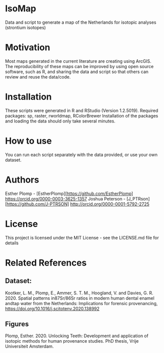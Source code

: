 # IsoMap
Data and script to generate a map of the Netherlands for isotopic analyses (strontium isotopes)

# Motivation
Most maps generated in the current literature are creating using ArcGIS. The reproducibility of these maps can be improved by using open source software, such as R, and sharing the data and script so that others can review and reuse the data/code. 

# Installation
These scripts were generated in R and RStudio (Version 1.2.5019). Required packages: sp, raster, rworldmap, RColorBrewer
Installation of the packages and loading the data should only take several minutes. 

# How to use
You can run each script separately with the data provided, or use your own dataset.

# Authors
Esther Plomp - [EstherPlomp][https://github.com/EstherPlomp] https://orcid.org/0000-0003-3625-1357
Joshua Peterson - [J_PTRson][https://github.com/J-PTRSON] http://orcid.org/0000-0001-5792-2725

# License
This project is licensed under the MIT License - see the LICENSE.md file for details

# Related References 
## Dataset: 
Kootker, L. M., Plomp, E., Ammer, S. T. M., Hoogland, V. and Davies, G. R. 2020. Spatial patterns in87Sr/86Sr ratios in modern human dental enamel andtap water from the Netherlands: Implications for forensic provenancing, https://doi.org/10.1016/j.scitotenv.2020.138992 

## Figures 
Plomp, Esther. 2020. Unlocking Teeth: Development and application of isotopic methods for human provenance studies. PhD thesis, Vrije Universiteit Amsterdam. 

